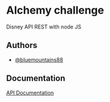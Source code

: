 
# Alchemy challenge

Disney API REST with node JS

## Authors

- [@bluemountains88](https://www.github.com/bluemountains88)


## Documentation

[API Documentation](https://documenter.getpostman.com/view/19654525/UyxjEkxh)

